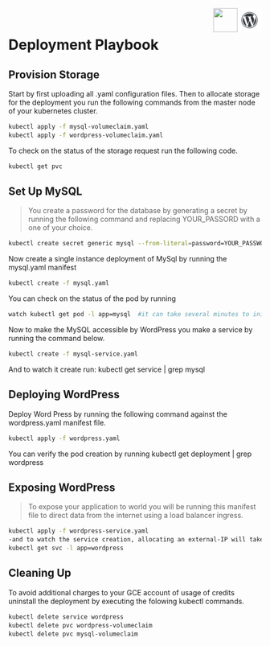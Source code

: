<a href="url"><img src="/media/WordPress-logotype-wmark.png" align="right" height="48" width="48" ></a>
<a href="url"><img src="https://www.mysql.com/common/logos/logo-mysql-170x115.png" align="right" height="48" width="48" ></a>
<br>
# Deployment Playbook

## Provision Storage
Start by first uploading all .yaml configuration files. Then to allocate storage for the deployment you run the following commands from the master node of your kubernetes cluster.

```bash
kubectl apply -f mysql-volumeclaim.yaml
kubectl apply -f wordpress-volumeclaim.yaml
```
To check on the status of the storage request run the following code.
```bash
kubectl get pvc
```

## Set Up MySQL
> You create a password for the database by generating a secret by running the following command and 
> replacing YOUR_PASSORD with a one of your choice. 

```bash
kubectl create secret generic mysql --from-literal=password=YOUR_PASSWORD
```
 Now create a single instance deployment of MySql by running the mysql.yaml manifest
```bash
kubectl create -f mysql.yaml
```
You can check on the status of the pod by running
```bash
watch kubectl get pod -l app=mysql  #it can take several minutes to initially create
```
Now to make the MySQL accessible by WordPress you make a service by running the command below.
```bash
kubectl create -f mysql-service.yaml
```
And to watch it create run: kubectl get service | grep mysql

## Deploying WordPress
Deploy Word Press by running the following command against the wordpress.yaml manifest file.
```bash
kubectl apply -f wordpress.yaml
```
You can verify the pod creation by running kubectl get deployment | grep wordpress

## Exposing WordPress
> To expose your application to world you will be running this manifest file to direct data from the internet 
> using a load balancer ingress. 
```bash
kubectl apply -f wordpress-service.yaml
-and to watch the service creation, allocating an external-IP will take several minutes. 
kubectl get svc -l app=wordpress
```

## Cleaning Up
To avoid additional charges to your GCE account of usage of credits uninstall the deployment by executing the
folowing kubectl commands. 
```bash
kubectl delete service wordpress
kubectl delete pvc wordpress-volumeclaim
kubectl delete pvc mysql-volumeclaim
```
